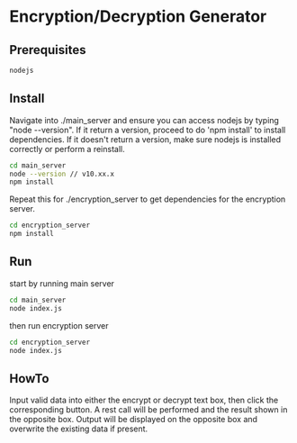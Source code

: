 # Encryption/Decryption Generator

## Prerequisites

```bash
nodejs
```

## Install

Navigate into ./main_server and ensure you can access nodejs by typing "node --version".
If it return a version, proceed to do 'npm install' to install dependencies.
If it doesn't return a version, make sure nodejs is installed correctly or perform a reinstall.

```bash
cd main_server
node --version // v10.xx.x
npm install
```

Repeat this for ./encryption_server to get dependencies for the encryption server.
```bash
cd encryption_server
npm install
```

## Run

start by running main server

```bash
cd main_server
node index.js
```

then run encryption server

```bash
cd encryption_server
node index.js
```

## HowTo

Input valid data into either the encrypt or decrypt text box, then click the corresponding button. A rest call will be performed and the result shown in the opposite box. Output will be displayed on the opposite box and overwrite the existing data if present.
